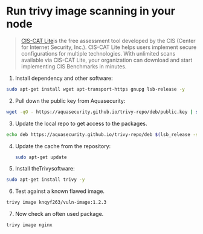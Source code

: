 # Run trivy image scanning in your node


> [CIS-CAT Lite](https://learn.cisecurity.org/cis-cat-lite)is the free assessment tool developed by the CIS (Center for Internet Security, Inc.). CIS-CAT Lite helps users implement secure configurations for multiple technologies. With unlimited scans available via CIS-CAT Lite, your organization can download and start implementing CIS Benchmarks in minutes.


1.  Install dependency and other software:

   ```bash
   sudo apt-get install wget apt-transport-https gnupg lsb-release -y
   ```
    
2.  Pull down the public key from Aquasecurity:

   ```bash
   wget -qO - https://aquasecurity.github.io/trivy-repo/deb/public.key | sudo apt-key add -
   ```
    
3.  Update the local repo to get access to the packages.  

   ```bash
   echo deb https://aquasecurity.github.io/trivy-repo/deb $(lsb_release -sc) main | \sudo tee -a /etc/apt/sources.list.d/trivy.list
   ```
    
4. Update the cache from the repository:

   ```bash
   sudo apt-get update
   ```
    
5.  Install theTrivysoftware:

   ```bash
   sudo apt-get install trivy -y
   ```
    
6.  Test against a known flawed image. 

   ```bash
   trivy image knqyf263/vuln-image:1.2.3
   ```
    
7.  Now check an often used package.

   ```bash
   trivy image nginx
   ```
    

